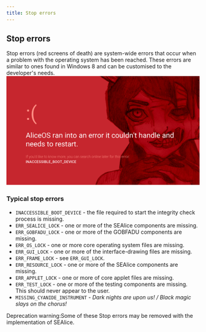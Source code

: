 ```yaml
---
title: Stop errors
---
```

## Stop errors
Stop errors (red screens of death) are system-wide errors that occur when a problem with the operating system has been reached. These errors are similar to ones found in Windows 8 and can be customised to the developer's needs.
![Standard boot screen](../media/img/rsod.png)

### Typical stop errors
- `INACCESSIBLE_BOOT_DEVICE` - the file required to start the integrity check process is missing.
- `ERR_SEALICE_LOCK` - one or more of the SEAlice components are missing.
- `ERR_GOBFADU_LOCK` - one or more of the GOBFADU components are missing.
- `ERR_OS_LOCK` - one or more core operating system files are missing.
- `ERR_GUI_LOCK` - one or more of the interface-drawing files are missing.
- `ERR_FRAME_LOCK` - see `ERR_GUI_LOCK`.
- `ERR_RESOURCE_LOCK` - one or more of the SEAlice components are missing.
- `ERR_APPLET_LOCK` - one or more of core applet files are missing.
- `ERR_TEST_LOCK` - one or more of the testing components are missing. This should never appear to the user.
- `MISSING_CYANIDE_INSTRUMENT` - _Dark nights are upon us! / Black magic slays on the chorus!_

<div class="p-notification--caution">
    <p class="p-notification__response">
        <span class="p-notification__status">Deprecation warning:</span>Some of these Stop errors may be removed with the implementation of SEAlice.
    </p>
</div>
